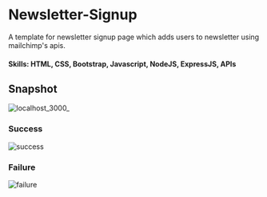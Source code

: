 # Newsletter-Signup
A template for newsletter signup page which adds users to newsletter using mailchimp's apis.

#### Skills: HTML, CSS, Bootstrap, Javascript, NodeJS, ExpressJS, APIs
## Snapshot
![localhost_3000_](https://user-images.githubusercontent.com/65327192/165256212-44dc10f6-2142-45a4-a890-da97d8c068a4.png)
<br/>
### Success
![success](https://user-images.githubusercontent.com/65327192/165257395-38232cf4-1b7c-4d1a-bd1f-4adb567b09cf.png)
<br/>
### Failure
![failure](https://user-images.githubusercontent.com/65327192/165257493-f96ca5a0-ba0e-49a5-86c1-eda65ee8b44a.png)

